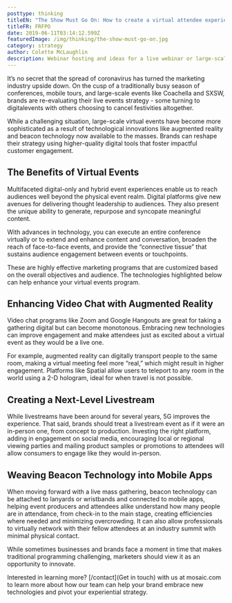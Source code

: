 ```yaml
---
posttype: thinking
titleEN: "The Show Must Go On: How to create a virtual attendee experience for live events"
titleFR: FRFPO
date: 2019-06-11T03:14:12.599Z
featuredImage: /img/thinking/the-show-must-go-on.jpg
category: strategy
author: Colette McLaughlin
description: Webinar hosting and ideas for a live webinar or large-scale virtual event. Moving your event online due to coronavirus? See multimedia webinar hosting options.
---
```


It’s no secret that the spread of coronavirus has turned the marketing industry upside down. On the cusp of a traditionally busy season of conferences, mobile tours, and large-scale events like Coachella and SXSW, brands are re-evaluating their live events strategy - some turning to digitalevents with others choosing to cancel festivities altogether.  

While a challenging situation, large-scale virtual events have become more sophisticated as a result of technological innovations like augmented reality and beacon technology now available to the masses. Brands can reshape their strategy using higher-quality digital tools that foster impactful customer engagement.   

## The Benefits of Virtual Events 

Multifaceted digital-only and hybrid event experiences enable us to reach audiences well beyond the physical event realm. Digital platforms give new avenues for delivering thought leadership to audiences. They also present the unique ability to generate, repurpose and syncopate meaningful content.  

With advances in technology, you can execute an entire conference virtually or to extend and enhance content and conversation, broaden the reach of face-to-face events, and provide the “connective tissue” that sustains audience engagement between events or touchpoints.   

These are highly effective marketing programs that are customized based on the overall objectives and audience. The technologies highlighted below can help enhance your virtual events program.  

## Enhancing Video Chat with Augmented Reality  

Video chat programs like Zoom and Google Hangouts are great for taking a gathering digital but can become monotonous. Embracing new technologies can improve engagement and make attendees just as excited about a virtual event as they would be a live one.  

For example, augmented reality can digitally transport people to the same room, making a virtual meeting feel more “real,” which might result in higher engagement. Platforms like Spatial allow users to teleport to any room in the world using a 2-D hologram, ideal for when travel is not possible.  

## Creating a Next-Level Livestream  

While livestreams have been around for several years, 5G improves the experience. That said, brands should treat a livestream event as if it were an in-person one, from concept to production. Investing the right platform, adding in engagement on social media, encouraging local or regional viewing parties and mailing product samples or promotions to attendees will allow consumers to engage like they would in-person.  

## Weaving Beacon Technology into Mobile Apps 

When moving forward with a live mass gathering, beacon technology can be attached to lanyards or wristbands and connected to mobile apps, helping event producers and attendees alike understand how many people are in attendance, from check-in to the main stage, creating efficiencies where needed and minimizing overcrowding. It can also allow professionals to virtually network with their fellow attendees at an industry summit with minimal physical contact.  

While sometimes businesses and brands face a moment in time that makes traditional programming challenging, marketers should view it as an opportunity to innovate.  

Interested in learning more? [/contact](Get in touch) with us at mosaic.com to learn more about how our team can help your brand embrace new technologies and pivot your experiential strategy.  